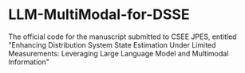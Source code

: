 # LLM-MultiModal-for-DSSE
The official code for the manuscript submitted to CSEE JPES, entitled "Enhancing Distribution System State Estimation Under Limited Measurements: Leveraging Large Language Model and Multimodal Information"
